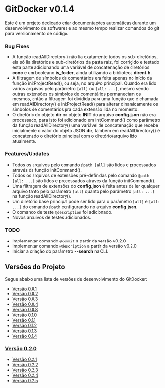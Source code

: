 <a name="title"></a>
# GitDocker v0.1.4

Este é um projeto dedicado criar documentações automáticas durante um desenvolvimento de softwares e ao mesmo tempo realizar comandos do git para versionamento de código.

### Bug Fixes

* A função readAllDirectory() não lia exatamente todos os sub-diretórios, ela só lia diretórios e sub-diretórios da pasta raiz, foi corrigido e testado esta parte adicionando uma variável de concatenação de diretórios **conc** e um booleano **is_folder**, ainda utilizando a biblioteca **dirent.h**.
* A filtragem de símbolos de comentários era feita apenas no início da função initProjectRead(), ou seja, no arquivo principal. Quando era lido vários arquivos pelo parâmetro `[all]` ou `[all: ...]`, mesmo sendo outras extensões os símbolos de comentários permaneciam os mesmos, então a filtragem foi dividida para uma função que é chamada em readAllDirectory() e initProjectRead() para alterar dinamicamente os símbolos de comentários pra cada extensão lida no momento.
* O diretório do objeto **dir** no objeto **INIT** do arquivo **config.json** não era processado, para isto foi adicionado em initCommand() como parâmetro da função readAllDirectory() uma variável de concatenação que recebe inicialmente o valor do objeto JSON **dir**, também em readAllDirectory() é concatenado o diretório principal com o diretório/arquivo lido atualmente.

### Features/Updates

* Todos os arquivos pelo comando `@path [all]` são lidos e processados através da função initCommand().
* Todos os arquivos de extensões pré-definidas pelo comando `@path [all: ...]` são lidos e processados através da função initCommand().
* Uma filtragem de extensões do **config.json** é feita antes de ler qualquer arquivo tanto pelo parâmetro `[all]` quanto pelo parâmetro `[all: ...]` na função readAllDirectory().
* Um diretório base principal pode ser lido para o parâmetro `[all]` e `[all: ...]` do comando `@path` configurando no arquivo **config.json**.
* O comando de teste `@description` foi adicionado.
* Novos arquivos de testes adicionados.

### TODO

* Implementar comando `@commit` a partir da versão v0.2.0
* Implementar comando `@description` a partir da versão v0.2.0
* Iniciar a criação do parâmetro **--search** na CLI.

<a name="ver"></a>

## Versões do Projeto

Segue abaixo uma lista de versões de desenvolvimento do GitDocker:

* <a href="https://github.com/FrancisBFTC/gitdocker/tree/gitdocker-v0.0.1#title"> Versão 0.0.1 </a>
* <a href="https://github.com/FrancisBFTC/gitdocker/tree/gitdocker-v0.0.2#title"> Versão 0.0.2 </a>
* <a href="https://github.com/FrancisBFTC/gitdocker/tree/gitdocker-v0.0.3#title"> Versão 0.0.3 </a>
* <a href="https://github.com/FrancisBFTC/gitdocker/tree/gitdocker-v0.0.4#title"> Versão 0.0.4 </a>
* <a href="https://github.com/FrancisBFTC/gitdocker/tree/gitdocker-v0.0.8#title"> Versão 0.0.8 </a>
* <a href="https://github.com/FrancisBFTC/gitdocker/tree/gitdocker-v0.1.0#title"> Versão 0.1.0 </a>
* <a href="https://github.com/FrancisBFTC/gitdocker/tree/gitdocker-v0.1.1#title"> Versão 0.1.1 </a>
* <a href="https://github.com/FrancisBFTC/gitdocker/tree/gitdocker-v0.1.2#title"> Versão 0.1.2 </a>
* <a href="https://github.com/FrancisBFTC/gitdocker/tree/gitdocker-v0.1.3#title"> Versão 0.1.3 </a>
* <a href="https://github.com/FrancisBFTC/gitdocker/tree/gitdocker-v0.1.4#title"> Versão 0.1.4 </a>

### <a href="https://github.com/FrancisBFTC/gitdocker/tree/gitdocker-v0.2.0#title"> Versão 0.2.0 </a>

* <a href="https://github.com/FrancisBFTC/gitdocker/tree/gitdocker-v0.2.1#title"> Versão 0.2.1 </a>
* <a href="https://github.com/FrancisBFTC/gitdocker/tree/gitdocker-v0.2.2#title"> Versão 0.2.2 </a>
* <a href="https://github.com/FrancisBFTC/gitdocker/tree/gitdocker-v0.2.3#title"> Versão 0.2.3 </a>
* <a href="https://github.com/FrancisBFTC/gitdocker/tree/gitdocker-v0.2.4#title"> Versão 0.2.4 </a>
* <a href="https://github.com/FrancisBFTC/gitdocker/tree/gitdocker-v0.2.5#title"> Versão 0.2.5 </a>
